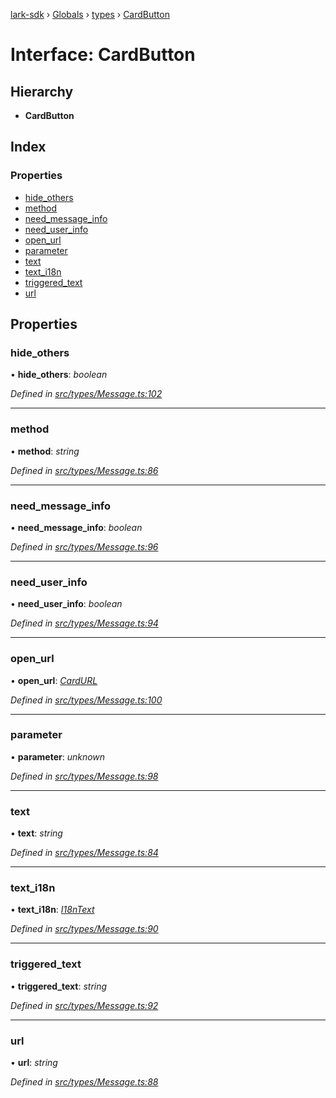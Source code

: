 [lark-sdk](../README.md) › [Globals](../globals.md) › [types](../modules/types.md) › [CardButton](types.cardbutton.md)

# Interface: CardButton

## Hierarchy

* **CardButton**

## Index

### Properties

* [hide_others](types.cardbutton.md#hide_others)
* [method](types.cardbutton.md#method)
* [need_message_info](types.cardbutton.md#need_message_info)
* [need_user_info](types.cardbutton.md#need_user_info)
* [open_url](types.cardbutton.md#open_url)
* [parameter](types.cardbutton.md#parameter)
* [text](types.cardbutton.md#text)
* [text_i18n](types.cardbutton.md#text_i18n)
* [triggered_text](types.cardbutton.md#triggered_text)
* [url](types.cardbutton.md#url)

## Properties

###  hide_others

• **hide_others**: *boolean*

*Defined in [src/types/Message.ts:102](https://github.com/TbhT/lark-sdk/blob/5ecb791/src/types/Message.ts#L102)*

___

###  method

• **method**: *string*

*Defined in [src/types/Message.ts:86](https://github.com/TbhT/lark-sdk/blob/5ecb791/src/types/Message.ts#L86)*

___

###  need_message_info

• **need_message_info**: *boolean*

*Defined in [src/types/Message.ts:96](https://github.com/TbhT/lark-sdk/blob/5ecb791/src/types/Message.ts#L96)*

___

###  need_user_info

• **need_user_info**: *boolean*

*Defined in [src/types/Message.ts:94](https://github.com/TbhT/lark-sdk/blob/5ecb791/src/types/Message.ts#L94)*

___

###  open_url

• **open_url**: *[CardURL](types.cardurl.md)*

*Defined in [src/types/Message.ts:100](https://github.com/TbhT/lark-sdk/blob/5ecb791/src/types/Message.ts#L100)*

___

###  parameter

• **parameter**: *unknown*

*Defined in [src/types/Message.ts:98](https://github.com/TbhT/lark-sdk/blob/5ecb791/src/types/Message.ts#L98)*

___

###  text

• **text**: *string*

*Defined in [src/types/Message.ts:84](https://github.com/TbhT/lark-sdk/blob/5ecb791/src/types/Message.ts#L84)*

___

###  text_i18n

• **text_i18n**: *[I18nText](types.i18ntext.md)*

*Defined in [src/types/Message.ts:90](https://github.com/TbhT/lark-sdk/blob/5ecb791/src/types/Message.ts#L90)*

___

###  triggered_text

• **triggered_text**: *string*

*Defined in [src/types/Message.ts:92](https://github.com/TbhT/lark-sdk/blob/5ecb791/src/types/Message.ts#L92)*

___

###  url

• **url**: *string*

*Defined in [src/types/Message.ts:88](https://github.com/TbhT/lark-sdk/blob/5ecb791/src/types/Message.ts#L88)*
